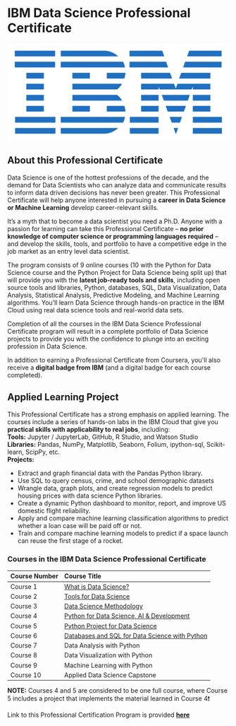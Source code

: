 # IBM Data Science Professional Certificate

<p align="center">

![IBM logo](https://github.com/collinbashore/IBM-Data-Science-Professional-Certificate/blob/main/IBM%20logo.png)

</p>

## About this Professional Certificate
Data Science is one of the hottest professions of the decade, and the demand for Data Scientists who can analyze data and communicate results to inform data driven decisions has never been greater. This Professional Certificate will help anyone interested in pursuing a **career in Data Science or Machine Learning** develop career-relevant skills.

It’s a myth that to become a data scientist you need a Ph.D. Anyone with a passion for learning can take this Professional Certificate – **no prior knowledge of computer science or programming languages required** – and develop the skills, tools, and portfolio to have a competitive edge in the job market as an entry level data scientist.

The program consists of 9 online courses (10 with the Python for Data Science course and the Python Project for Data Science being split up) that will provide you with the **latest job-ready tools and skills**, including open source tools and libraries, Python, databases, SQL, Data Visualization, Data Analysis, Statistical Analysis, Predictive Modeling, and Machine Learning algorithms. You’ll learn Data Science through hands-on practice in the IBM Cloud using real data science tools and real-world data sets.

Completion of all the courses in the IBM Data Science Professional Certificate program will result in a complete portfolio of Data Science projects to provide you with the confidence to plunge into an exciting profession in Data Science.

In addition to earning a Professional Certificate from Coursera, you'll also receive a **digital badge from IBM** (and a digital badge for each course completed).

## Applied Learning Project
This Professional Certificate has a strong emphasis on applied learning. The courses include a series of hands-on labs in the IBM Cloud that give you **practical skills with applicability to real jobs**, including:<br>
**Tools:** Jupyter / JupyterLab, GitHub, R Studio, and Watson Studio<br>
**Libraries:** Pandas, NumPy, Matplotlib, Seaborn, Folium, ipython-sql, Scikit-learn, ScipPy, etc.<br>
**Projects:**
 - Extract and graph financial data with the Pandas Python library.
 - Use SQL to query census, crime, and school demographic datasets
 - Wrangle data, graph plots, and create regression models to predict housing prices with data science Python libraries.
 - Create a dynamic Python dashboard to monitor, report, and improve US domestic flight reliability.
 - Apply and compare machine learning classification algorithms to predict whether a loan case will be paid off or not.
 - Train and compare machine learning models to predict if a space launch can reuse the first stage of a rocket.

### Courses in the IBM Data Science Professional Certificate

Course Number| Course Title|
:------|:-------------------|
Course 1|[What is Data Science?](https://github.com/collinbashore/IBM-Data-Science-Professional-Certificate/tree/main/01%20-%20What%20is%20Data%20Science)|
Course 2|[Tools for Data Science](https://github.com/collinbashore/IBM-Data-Science-Professional-Certificate/tree/main/02%20-%20Tools%20for%20Data%20Science)|
Course 3|[Data Science Methodology](https://github.com/collinbashore/IBM-Data-Science-Professional-Certificate/tree/main/03%20-%20Data%20Science%20Methodology)|
Course 4|[Python for Data Science, AI & Development](https://github.com/collinbashore/IBM-Data-Science-Professional-Certificate/tree/main/04%20-%20Python%20for%20Data%20Science%20and%20AI%20Development)|
Course 5|[Python Project for Data Science](https://github.com/collinbashore/IBM-Data-Science-Professional-Certification/tree/main/05%20-%20Python%20Project)|
Course 6|[Databases and SQL for Data Science with Python](https://github.com/collinbashore/IBM-Data-Science-Professional-Certificate/tree/main/06%20-%20Accessing%20SQL%20Databases%20using%20Python)|
Course 7|Data Analysis with Python|
Course 8|Data Visualization with Python|
Course 9|Machine Learning with Python|
Course 10|Applied Data Science Capstone|

**NOTE:** Courses 4 and 5 are considered to be one full course, where Course 5 includes a project that implements the material learned in Course 4&#10071;

Link to this Professional Certification Program is provided **<u>[here](https://www.coursera.org/professional-certificates/ibm-data-science)</u>**

